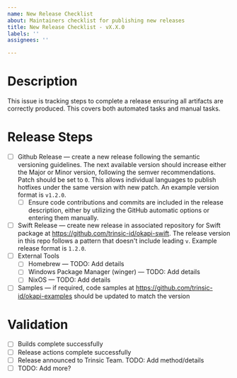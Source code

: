 ```yaml
---
name: New Release Checklist
about: Maintainers checklist for publishing new releases
title: New Release Checklist - vX.X.0
labels: ''
assignees: ''

---
```


# Description

This issue is tracking steps to complete a release ensuring all artifacts are correctly produced. This covers both automated tasks and manual tasks.

# Release Steps

- [ ] Github Release &mdash; create a new release following the semantic versioning guidelines. The next available version should increase either the Major or Minor version, following the semver recommendations. Patch should be set to `0`. This allows individual languages to publish hotfixes under the same version with new patch. An example version format is `v1.2.0`.
  - [ ] Ensure code contributions and commits are included in the release description, either by utilizing the GitHub automatic options or entering them manually.
- [ ] Swift Release &mdash; create new release in associated repository for Swift package at https://github.com/trinsic-id/okapi-swift. The release version in this repo follows a pattern that doesn't include leading `v`. Example release format is `1.2.0`.
- [ ] External Tools
  - [ ] Homebrew &mdash; TODO: Add details
  - [ ] Windows Package Manager (winger) &mdash; TODO: Add details
  - [ ] NixOS &mdash; TODO: Add details
- [ ] Samples &mdash; if required, code samples at https://github.com/trinsic-id/okapi-examples should be updated to match the version

# Validation

- [ ] Builds complete successfully
- [ ] Release actions complete successfully
- [ ] Release announced to Trinsic Team. TODO: Add method/details 
- [ ] TODO: Add more?
